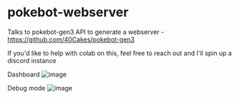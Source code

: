 # pokebot-webserver
Talks to pokebot-gen3 API to generate a webserver - https://github.com/40Cakes/pokebot-gen3

If you'd like to help with colab on this, feel free to reach out and I'll spin up a discord instance


Dashboard
![image](https://github.com/30-something-programmer/pokebot-webserver/assets/33609847/1fd81fe3-a2d5-4331-b700-6571c7716121)

Debug mode
![image](https://github.com/30-something-programmer/pokebot-webserver/assets/33609847/8b0de950-f867-403b-ab68-27f41a1ef3c8)

